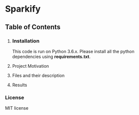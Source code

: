 # Sparkify


## Table of Contents
1. ### Installation
    This code is run on Python 3.6.x. Please install all the python dependencies using **requirements.txt**.

2. Project Motivation
	 
    
3. Files and their description

    
4. Results  
   


### License

MIT license 

